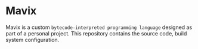 # Mavix

Mavix is a custom `bytecode-interpreted programming language` designed as part of a personal project. 
This repository contains the source code, build system configuration.